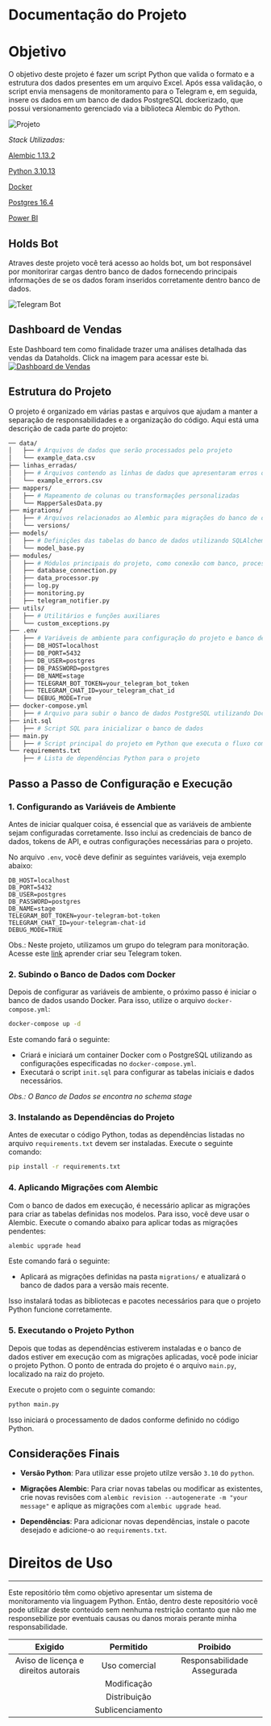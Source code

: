 # Documentação do Projeto

# Objetivo

O objetivo deste projeto é fazer um script Python que valida o formato e a estrutura dos dados presentes em um arquivo Excel. Após essa validação, o script envia mensagens de monitoramento para o Telegram e, em seguida, insere os dados em um banco de dados PostgreSQL dockerizado, que possui versionamento gerenciado via a biblioteca Alembic do Python.

![Projeto](media/Projeto.svg)

*Stack Utilizadas:*

[Alembic 1.13.2](https://alembic.sqlalchemy.org/en/latest/index.html)

[Python 3.10.13](https://docs.python.org/3.10/)

[Docker](https://docs.docker.com/)

[Postgres 16.4](https://hub.docker.com/_/postgres)

[Power BI](https://learn.microsoft.com/pt-br/power-bi/)

## Holds Bot

Atraves deste projeto você terá acesso ao holds bot, um bot responsável por monitorirar cargas dentro banco de dados fornecendo principais informações de se os dados foram inseridos corretamente dentro banco de dados.  

![Telegram Bot](media/image.png)


## Dashboard de Vendas

Este Dashboard tem como finalidade trazer uma análises detalhada das vendas da Dataholds. Click na imagem para acessar este bi.
[![Dashboard de Vendas](media/Dashboard.png)](https://app.powerbi.com/view?r=eyJrIjoiYWEwZjMyMzYtZDk2ZS00ZmU3LThlYTYtODlhMzhiMWMyYmUzIiwidCI6IjFhODE4ZjcyLWM3M2YtNDAyNi1hZWJhLWIzYTRmODAzMmE4MCJ9)


## Estrutura do Projeto

O projeto é organizado em várias pastas e arquivos que ajudam a manter a separação de responsabilidades e a organização do código. Aqui está uma descrição de cada parte do projeto:

```bash
── data/
│   ├── # Arquivos de dados que serão processados pelo projeto
│   └── example_data.csv
├── linhas_erradas/
│   ├── # Arquivos contendo as linhas de dados que apresentaram erros durante o processamento
│   └── example_errors.csv
├── mappers/
│   ├── # Mapeamento de colunas ou transformações personalizadas
│   └── MapperSalesData.py
├── migrations/
│   ├── # Arquivos relacionados ao Alembic para migrações do banco de dados
│   └── versions/
├── models/
│   ├── # Definições das tabelas do banco de dados utilizando SQLAlchemy
│   └── model_base.py
├── modules/
│   ├── # Módulos principais do projeto, como conexão com banco, processamento de dados, etc.
│   ├── database_connection.py
│   ├── data_processor.py
│   ├── log.py
│   ├── monitoring.py
│   ├── telegram_notifier.py
├── utils/
│   ├── # Utilitários e funções auxiliares
│   └── custom_exceptions.py
├── .env
│   ├── # Variáveis de ambiente para configuração do projeto e banco de dados
│   ├── DB_HOST=localhost
│   ├── DB_PORT=5432
│   ├── DB_USER=postgres
│   ├── DB_PASSWORD=postgres
│   ├── DB_NAME=stage
│   ├── TELEGRAM_BOT_TOKEN=your_telegram_bot_token
│   ├── TELEGRAM_CHAT_ID=your_telegram_chat_id
│   └── DEBUG_MODE=True
├── docker-compose.yml
│   ├── # Arquivo para subir o banco de dados PostgreSQL utilizando Docker
├── init.sql
│   ├── # Script SQL para inicializar o banco de dados
├── main.py
│   ├── # Script principal do projeto em Python que executa o fluxo completo
└── requirements.txt
    ├── # Lista de dependências Python para o projeto
```

## Passo a Passo de Configuração e Execução

### 1. Configurando as Variáveis de Ambiente

Antes de iniciar qualquer coisa, é essencial que as variáveis de ambiente sejam configuradas corretamente. Isso inclui as credenciais de banco de dados, tokens de API, e outras configurações necessárias para o projeto.

No arquivo `.env`, você deve definir as seguintes variáveis, veja exemplo abaixo:

```env
DB_HOST=localhost
DB_PORT=5432
DB_USER=postgres
DB_PASSWORD=postgres
DB_NAME=stage
TELEGRAM_BOT_TOKEN=your-telegram-bot-token
TELEGRAM_CHAT_ID=your-telegram-chat-id
DEBUG_MODE=TRUE
```

Obs.: Neste projeto, utilizamos um grupo do telegram para monitoração. Acesse este [link](https://www.youtube.com/watch?v=_RQw5Nw7Op0)  aprender criar seu Telegram token.


### 2. Subindo o Banco de Dados com Docker

Depois de configurar as variáveis de ambiente, o próximo passo é iniciar o banco de dados usando Docker. Para isso, utilize o arquivo `docker-compose.yml`:

```bash
docker-compose up -d
```

Este comando fará o seguinte:

- Criará e iniciará um container Docker com o PostgreSQL utilizando as configurações especificadas no `docker-compose.yml`.
- Executará o script `init.sql` para configurar as tabelas iniciais e dados necessários.

*Obs.: O Banco de Dados se encontra no schema stage*

### 3. Instalando as Dependências do Projeto

Antes de executar o código Python, todas as dependências listadas no arquivo `requirements.txt` devem ser instaladas. Execute o seguinte comando:

```bash
pip install -r requirements.txt
```

### 4. Aplicando Migrações com Alembic

Com o banco de dados em execução, é necessário aplicar as migrações para criar as tabelas definidas nos modelos. Para isso, você deve usar o Alembic. Execute o comando abaixo para aplicar todas as migrações pendentes:

```bash
alembic upgrade head
```

Este comando fará o seguinte:

- Aplicará as migrações definidas na pasta `migrations/` e atualizará o banco de dados para a versão mais recente.

Isso instalará todas as bibliotecas e pacotes necessários para que o projeto Python funcione corretamente.

### 5. Executando o Projeto Python

Depois que todas as dependências estiverem instaladas e o banco de dados estiver em execução com as migrações aplicadas, você pode iniciar o projeto Python. O ponto de entrada do projeto é o arquivo `main.py`, localizado na raiz do projeto.

Execute o projeto com o seguinte comando:

```bash
python main.py
```

Isso iniciará o processamento de dados conforme definido no código Python.

## Considerações Finais

- **Versão Python**: Para utilizar esse projeto utilze versão `3.10` do `python`.

- **Migrações Alembic**: Para criar novas tabelas ou modificar as existentes, crie novas revisões com `alembic revision --autogenerate -m "your message"` e aplique as migrações com `alembic upgrade head`.

- **Dependências**: Para adicionar novas dependências, instale o pacote desejado e adicione-o ao `requirements.txt`.

# Direitos de Uso
***
Este repositório têm como objetivo apresentar um sistema de monitoramento via linguagem Python. Então, dentro deste repositório você pode utilizar deste conteúdo sem nenhuma restrição contanto que não me responsebilize por eventuais causas ou danos morais perante minha responsabilidade.	

Exigido | Permitido | Proibido
:---: | :---: | :---:
Aviso de licença e direitos autorais | Uso comercial | Responsabilidade Assegurada
 || Modificação ||	
 || Distribuição ||	
 || Sublicenciamento || 	
